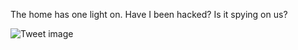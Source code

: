 The home has one light on. Have I been hacked? Is it spying on us?


![Tweet image](/asset/crosspoast/Eo6n18-WMAIcmTx.jpg)

